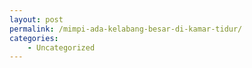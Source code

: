 ```yaml
---
layout: post
permalink: /mimpi-ada-kelabang-besar-di-kamar-tidur/
categories:
    - Uncategorized
---
```


